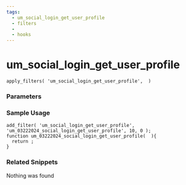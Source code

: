 ```yaml
---
tags: 
  - um_social_login_get_user_profile
  - filters
  - 
  - hooks
---
```

# um\_social\_login\_get\_user\_profile

``` php:no-line-numbers
apply_filters( 'um_social_login_get_user_profile',  )
```
<div class='hook-sep'></div>

### Parameters

<div class='hook-sep'></div>



### Sample Usage

``` php:no-line-numbers
add_filter( 'um_social_login_get_user_profile', 'um_03222024_social_login_get_user_profile', 10, 0 );
function um_03222024_social_login_get_user_profile(  ){
  return ;
}
```
<div class='hook-sep'></div>



### Related Snippets

Nothing was found

